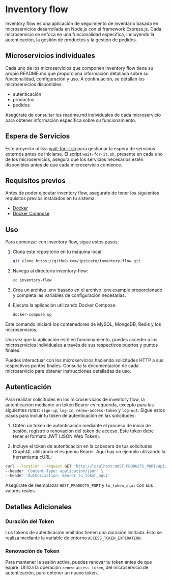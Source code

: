 # Inventory flow

Inventory flow es una aplicación de seguimiento de inventario basada en microservicios desarrollada en Node.js con el framework Express.js. Cada microservicio se enfoca en una funcionalidad específica, incluyendo la autenticación, la gestión de productos y la gestión de pedidos.

## Microservicios individuales

Cada uno de los microservicios que componen inventory flow tiene su propio README.md que proporciona información detallada sobre su funcionalidad, configuración y uso. A continuación, se detallan los microservicios disponibles:

- autenticación
- productos
- pedidos

Asegúrate de consultar los readme.md individuales de cada microservicio para obtener información específica sobre su funcionamiento.

## Espera de Servicios

Este proyecto utiliza [wait-for-it.sh](https://github.com/vishnubob/wait-for-it) para gestionar la espera de servicios externos antes de iniciarse. El script `wait-for-it.sh`, presente en cada uno de los microservicios, asegura que los servicios necesarios estén disponibles antes de que cada microservicio comience.

## Requisitos previos

Antes de poder ejecutar inventory flow, asegúrate de tener los siguientes requisitos previos instalados en tu sistema:

- [Docker](https://www.docker.com/get-started)
- [Docker Compose](https://docs.docker.com/compose/install/)

## Uso

Para comenzar con inventory flow, sigue estos pasos:

1. Clona este repositorio en tu máquina local:

   ```bash
   git clone https://github.com/jpzicato/inventory-flow.git
   ```

2. Navega al directorio inventory-flow:

   ```bash
   cd inventory-flow
   ```

3. Crea un archivo .env basado en el archivo .env.example proporcionado y completa las variables de configuración necesarias.

4. Ejecuta la aplicación utilizando Docker Compose:

   ```bash
   docker-compose up
   ```

Este comando iniciará los contenedores de MySQL, MongoDB, Redis y los microservicios.

Una vez que la aplicación esté en funcionamiento, puedes acceder a los microservicios individuales a través de sus respectivos puertos y puntos finales.

Puedes interactuar con los microservicios haciendo solicitudes HTTP a sus respectivos puntos finales. Consulta la documentación de cada microservicio para obtener instrucciones detalladas de uso.

## Autenticación

Para realizar solicitudes en los microservicios de inventory flow, la autenticación mediante un token Bearer es requerida, excepto para las siguientes rutas: `sign-up`, `log-in`, `renew-access-token` y `log-out`. Sigue estos pasos para incluir tu token de autenticación en las solicitudes:

1. Obtén un token de autenticación mediante el proceso de inicio de sesión, registro o renovación del token de acceso. Este token debe tener el formato JWT (JSON Web Token).

2. Incluye el token de autenticación en la cabecera de tus solicitudes GraphQL utilizando el esquema Bearer. Aquí hay un ejemplo utilizando la herramienta cURL:

```bash
curl --location --request GET 'http://localhost:HOST_PRODUCTS_PORT/api/products' \
--header 'Content-Type: application/json' \
--header 'Authorization: Bearer tu_token_aqui'
```

Asegúrate de reemplazar `HOST_PRODUCTS_PORT` y `tu_token_aqui` con sus valores reales.

## Detalles Adicionales

### Duración del Token

Los tokens de autenticación emitidos tienen una duración limitada. Esto se realiza mediante la variable de entorno `ACCESS_TOKEN_EXPIRATION`.

### Renovación de Token

Para mantener la sesión activa, puedes renovar tu token antes de que expire. Utiliza la operación `renew-access-token`, del microservicio de autenticación, para obtener un nuevo token.
